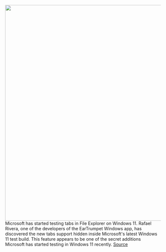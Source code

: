 <img src='https://cdn.vox-cdn.com/thumbor/XX3xUinlaZ2T_FSNtq-im_Eo4OI=/0x0:1464x901/1200x800/filters:focal(615x334:849x568)/cdn.vox-cdn.com/uploads/chorus_image/image/70602936/tabsfilexplorer.0.jpg' width='700px' /><br/>
Microsoft has started testing tabs in File Explorer on Windows 11. Rafael Rivera, one of the developers of the EarTrumpet Windows app, has discovered the new tabs support hidden inside Microsoft's latest Windows 11 test build. This feature appears to be one of the secret additions Microsoft has started testing in Windows 11 recently.
<a href='https://www.theverge.com/22970473/microsoft-windows-11-file-explorer-tabs'> Source <a/>